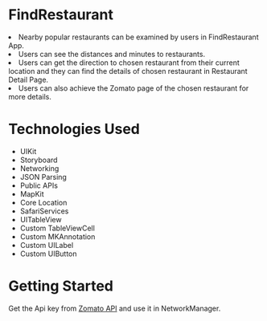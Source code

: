 

<h1 id="ecommerceApp">FindRestaurant</h1>
<li> Nearby popular restaurants can be examined by users in FindRestaurant App.</li>
  <li>Users can see the distances and minutes to restaurants.</li>
 <li> Users can get the direction to chosen restaurant from their current location and they can find the details of chosen restaurant in Restaurant Detail Page.</li> 
 <li>Users can also achieve the Zomato page of the chosen restaurant for more details.</li> 
   
<h1 id="technologies-used">Technologies Used</h1>
<ul>
<li>UIKit</li>
<li>Storyboard</li>
<li>Networking</li>
<li>JSON Parsing</li>
<li>Public APIs</li>
<li>MapKit</li>
<li>Core Location</li>
<li>SafariServices</li>
<li>UITableView</li>
<li>Custom TableViewCell</li>
<li>Custom MKAnnotation</li>
<li>Custom UILabel</li>
<li>Custom UIButton</li>

</ul>

<h1 id="gettingstarted">Getting Started</h1>
<p>Get the Api key from <a href="https://developers.zomato.com/api?lang=en">Zomato API</a> and use it in NetworkManager.</p>


